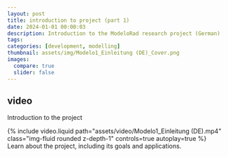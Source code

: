 ```yaml
---
layout: post
title: introduction to project (part 1)
date: 2024-01-01 00:00:03
description: Introduction to the ModeloRad research project (German)
tags: 
categories: [development, modelling]
thumbnail: assets/img/Modelo1_Einleitung (DE)_Cover.png
images:
  compare: true
  slider: false
---
```


## video

Introduction to the project

<div class="row mt-3">
    <div class="col-sm mt-3 mt-md-0">
        {% include video.liquid path="assets/video/Modelo1_Einleitung (DE).mp4" class="img-fluid rounded z-depth-1" controls=true autoplay=true %}
    </div>
</div>
<div class="caption">
    Learn about the project, including its goals and applications.
</div>

<!-- 
It does also support embedding videos from different sources. Here are some examples:

<div class="row mt-3">
    <div class="col-sm mt-3 mt-md-0">
        {% include video.liquid path="https://www.youtube.com/embed/jNQXAC9IVRw" class="img-fluid rounded z-depth-1" %}
    </div>
    <div class="col-sm mt-3 mt-md-0">
        {% include video.liquid path="https://player.vimeo.com/video/524933864?h=1ac4fd9fb4&title=0&byline=0&portrait=0" class="img-fluid rounded z-depth-1" %}
    </div>
</div> -->
